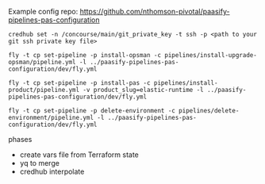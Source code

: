 Example config repo: https://github.com/nthomson-pivotal/paasify-pipelines-pas-configuration

```
credhub set -n /concourse/main/git_private_key -t ssh -p <path to your git ssh private key file>
```

```
fly -t cp set-pipeline -p install-opsman -c pipelines/install-upgrade-opsman/pipeline.yml -l ../paasify-pipelines-pas-configuration/dev/fly.yml
```

```
fly -t cp set-pipeline -p install-pas -c pipelines/install-product/pipeline.yml -v product_slug=elastic-runtime -l ../paasify-pipelines-pas-configuration/dev/fly.yml
```

```
fly -t cp set-pipeline -p delete-environment -c pipelines/delete-environment/pipeline.yml -l ../paasify-pipelines-pas-configuration/dev/fly.yml
```



phases
- create vars file from Terraform state
- yq to merge
- credhub interpolate
